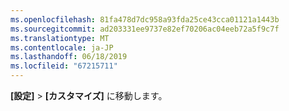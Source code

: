 ```yaml
---
ms.openlocfilehash: 81fa478d7dc958a93fda25ce43cca01121a1443b
ms.sourcegitcommit: ad203331ee9737e82ef70206ac04eeb72a5f9c7f
ms.translationtype: MT
ms.contentlocale: ja-JP
ms.lasthandoff: 06/18/2019
ms.locfileid: "67215711"
---
```

**[設定]**  >  **[カスタマイズ]** に移動します。